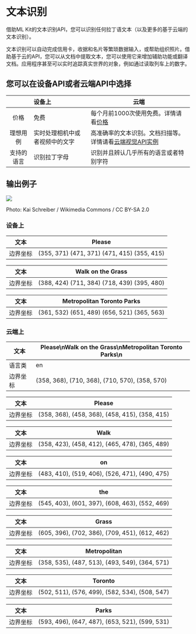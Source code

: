 # 文本识别

借助ML Kit的文本识别API，您可以识别任何拉丁语文本（以及更多的基于云端的文本识别）。 

文本识别可以自动完成信用卡，收据和名片等繁琐数据输入，或帮助组织照片。借助基于云的API，您可以从文档中提取文本，您可以使用它来增加辅助功能或翻译文档。应用程序甚至可以实时追踪真实世界的对象，例如通过读取列车上的数字。 

## 您可以在设备API或者云端API中选择

|            | 设备上                         | 云端                                                         |
| :--------: | :----------------------------- | ------------------------------------------------------------ |
|    价格    | 免费                           | 每个月前1000次使用免费。详情请看[价格](https://firebase.google.com/pricing) |
|  理想用例  | 实时处理相机中或者视频中的文字 | 高准确率的文本识别。文档扫描等。详情请看[云端视觉API实例](https://cloud.google.com/vision/docs/drag-and-drop) |
| 支持的语言 | 识别拉丁字母                   | 识别并且辨认几乎所有的语言或者特别字符                       |

## 输出例子

![](https://github.com/Quorafind/MLkit-CN/blob/master/Please_walk_on_the_grass.jpg)	

Photo: Kai Schreiber / Wikimedia Commons / CC BY-SA 2.0 

### 设备上

| 文本     | Please                                      |
| -------- | ------------------------------------------- |
| 边界坐标 | (355, 371) (471, 371) (471, 415) (355, 415) |

| 文本     | Walk on the Grass                           |
| -------- | ------------------------------------------- |
| 边界坐标 | (388, 424) (711, 384) (718, 439) (395, 480) |

| 文本     | Metropolitan Toronto Parks                  |
| -------- | ------------------------------------------- |
| 边界坐标 | (361, 532) (651, 489) (656, 521) (365, 563) |

### 云端上

| 文本     | Please\nWalk on the Grass\nMetropolitan Toronto Parks\n |
| -------- | ------------------------------------------------------- |
| 语言类   | en                                                      |
| 边界坐标 | (358, 368), (710, 368), (710, 570), (358, 570)          |

| 文本     | Please                                         |
| -------- | ---------------------------------------------- |
| 边界坐标 | (358, 368), (458, 368), (458, 415), (358, 415) |

| 文本     | Walk                                           |
| -------- | ---------------------------------------------- |
| 边界坐标 | (358, 423), (458, 412), (465, 478), (365, 489) |

| 文本     | on                                             |
| -------- | ---------------------------------------------- |
| 边界坐标 | (483, 410), (519, 406), (526, 471), (490, 475) |

| 文本     | the                                            |
| -------- | ---------------------------------------------- |
| 边界坐标 | (545, 403), (601, 397), (608, 463), (552, 469) |

| 文本     | Grass                                          |
| -------- | ---------------------------------------------- |
| 边界坐标 | (605, 396), (702, 386), (709, 451), (612, 462) |

| 文本     | Metropolitan                                   |
| -------- | ---------------------------------------------- |
| 边界坐标 | (358, 535), (487, 513), (493, 549), (364, 571) |

| 文本     | Toronto                                        |
| -------- | ---------------------------------------------- |
| 边界坐标 | (502, 511), (576, 499), (582, 534), (508, 547) |

| 文本     | Parks                                          |
| -------- | ---------------------------------------------- |
| 边界坐标 | (593, 496), (647, 487), (653, 521), (599, 531) |

